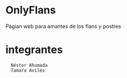 # OnlyFlans
Pagian web para amantes de los flans y postres
# integrantes
      Néstor Ahumada
      Tamara Avilés
